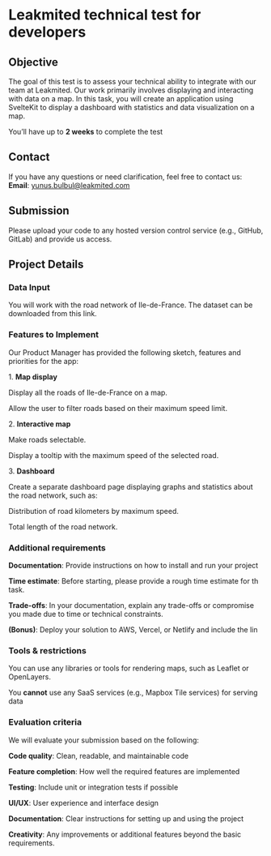 # Leakmited technical test for developers

## Objective

The goal of this test is to assess your technical ability to integrate with our team at Leakmited. Our work primarily involves displaying and interacting with data on a map. In this task, you will create an application using SvelteKit to display a dashboard with statistics and data visualization on a map.

You’ll have up to **2 weeks** to complete the test

## Contact

If you have any questions or need clarification, feel free to contact us: **Email**: yunus.bulbul@leakmited.com

## Submission

Please upload your code to any hosted version control service (e.g., GitHub, GitLab) and provide us access.

## Project Details

### Data Input

You will work with the road network of Ile-de-France. The dataset can be downloaded from this link.

### Features to Implement

Our Product Manager has provided the following sketch, features and priorities for the app:

1\. **Map display**

Display all the roads of Ile-de-France on a map.

Allow the user to filter roads based on their maximum speed limit.

2\. **Interactive map**

Make roads selectable.

Display a tooltip with the maximum speed of the selected road.

3\. **Dashboard**

Create a separate dashboard page displaying graphs and statistics about the road network, such as:

Distribution of road kilometers by maximum speed.

Total length of the road network.

### Additional requirements

**Documentation**: Provide instructions on how to install and run your project

**Time estimate**: Before starting, please provide a rough time estimate for th task.

**Trade-offs**: In your documentation, explain any trade-offs or compromise you made due to time or technical constraints.

**(Bonus)**: Deploy your solution to AWS, Vercel, or Netlify and include the lin

### Tools & restrictions

You can use any libraries or tools for rendering maps, such as Leaflet or OpenLayers.

You **cannot** use any SaaS services (e.g., Mapbox Tile services) for serving data

### Evaluation criteria

We will evaluate your submission based on the following:

**Code quality**: Clean, readable, and maintainable code

**Feature completion**: How well the required features are implemented 

**Testing**: Include unit or integration tests if possible

**UI/UX**: User experience and interface design

**Documentation**: Clear instructions for setting up and using the project

**Creativity**: Any improvements or additional features beyond the basic requirements.
